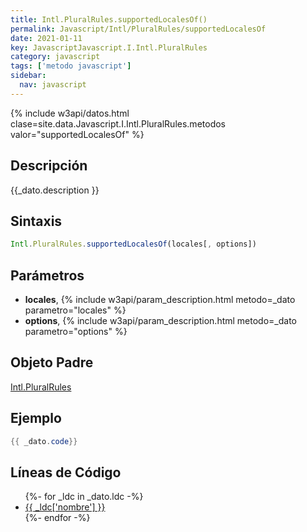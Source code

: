 ```yaml
---
title: Intl.PluralRules.supportedLocalesOf()
permalink: Javascript/Intl/PluralRules/supportedLocalesOf
date: 2021-01-11
key: JavascriptJavascript.I.Intl.PluralRules
category: javascript
tags: ['metodo javascript']
sidebar: 
  nav: javascript
---
```


{% include w3api/datos.html clase=site.data.Javascript.I.Intl.PluralRules.metodos valor="supportedLocalesOf" %}

## Descripción
{{_dato.description }}

## Sintaxis
~~~javascript
Intl.PluralRules.supportedLocalesOf(locales[, options])
~~~

## Parámetros
* **locales**,  {% include w3api/param_description.html metodo=_dato parametro="locales" %}
* **options**,  {% include w3api/param_description.html metodo=_dato parametro="options" %}

## Objeto Padre
[Intl.PluralRules](/javascript/Intl/PluralRules/)

## Ejemplo
~~~java
{{ _dato.code}}
~~~

## Líneas de Código
<ul>
{%- for _ldc in _dato.ldc -%}
   <li>
       <a href="{{_ldc['url'] }}">{{ _ldc['nombre'] }}</a>
   </li>
{%- endfor -%}
</ul>
